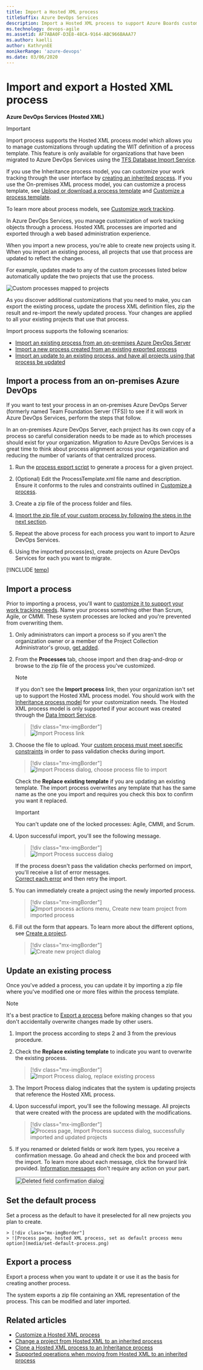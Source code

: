 ```yaml
---
title: Import a Hosted XML process 
titleSuffix: Azure DevOps Services     
description: Import a Hosted XML process to support Azure Boards customization in Azure DevOps Services 
ms.technology: devops-agile
ms.assetid: AF7ABA0F-D3E8-48CA-9164-ABC966BAAA77
ms.author: kaelli
author: KathrynEE
monikerRange: 'azure-devops'
ms.date: 03/06/2020
---
```


# Import and export a Hosted XML process  

**Azure DevOps Services (Hosted XML)**

> [!IMPORTANT]  
> Import process supports the Hosted XML process model which allows you to manage customizations through updating the WIT definition of a process template. This feature is only available for organizations that have been migrated to Azure DevOps Services using the [TFS Database Import Service](https://aka.ms/TFSDataImport).  
>
> If you use the Inheritance process model, you can customize your work tracking through the user interface by [creating an inherited process](../manage-process.md). If you use the On-premises XML process model, you can customize a process template, see [Upload or download a process template](../../../../boards/work-items/guidance/manage-process-templates.md) and [Customize a process template](../../../../reference/process-templates/customize-process.md).
>
> To learn more about process models, see [Customize work tracking](../../../../reference/customize-work.md). 

In Azure DevOps Services, you manage customization of work tracking objects through a process.
Hosted XML processes are imported and exported through a web based administration experience. 

When you import a new process, you're able to create new projects using it.  
When you import an existing process, all projects that use that process are updated to reflect the changes. 

For example, updates made to any of the custom processes listed below automatically update the two projects that use the process.
 
![Custom processes mapped to projects](media/ALM_IP_ProcessUse.png)

As you discover additional customizations that you need to make, you can export the existing process, update the process XML definition files, 
zip the result and re-import the newly updated process. Your changes are applied to all your existing projects that use that process.    

Import process supports the following scenarios:   
*   [Import an existing process from an on-premises Azure DevOps Server](#import-from-TFS)  
*   [Import a new process created from an existing exported process](#import-process)  
*   [Import an update to an existing process, and have all projects using that process be updated](#update-process)  

<a id="import-from-TFS">  </a>

## Import a process from an on-premises Azure DevOps 

If you want to test your process in an on-premises Azure DevOps Server (formerly named Team Foundation Server (TFS)) to see if it will work in Azure DevOps Services, perform the steps that follow.

In an on-premises Azure DevOps Server, each project has its own copy of a process so careful consideration needs to be made as to which processes should exist for your organization. 
Migration to Azure DevOps Services is a great time to think about process alignment across your organization and reducing the number of variants of that centralized process.  
 
1.  Run the [process export script](customize-process.md#open-process-wit) to generate a process for a given project.   

2.  (Optional) Edit the ProcessTemplate.xml file name and description. Ensure it conforms to the rules and constraints outlined in [Customize a process](customize-process.md).

3.  Create a zip file of the process folder and files.  

4.  [Import the zip file of your custom process by following the steps in the next section](#import-process).  

5.  Repeat the above process for each process you want to import to Azure DevOps Services.

6.  Using the imported process(es), create projects on Azure DevOps Services for each you want to migrate. 

<a id="open-process-wit">  </a>

[!INCLUDE [temp](../../includes/open-process-admin-context-ts-only.md)]

<a id="import-process">  </a>

## Import a process

Prior to importing a process, you'll want to [customize it to support your work tracking needs](customize-process.md). 
Name your process something other than Scrum, Agile, or CMMI. These system processes are locked and you're prevented from overwriting them.   

1. Only administrators can import a process so if you aren't the organization owner or a member of the Project Collection Administrator's group, [get added](../../../security/set-project-collection-level-permissions.md).  

2.  From the **Processes** tab, choose import and then drag-and-drop or browse to the zip file of the process you've customized.  
  
    > [!NOTE]    
    > If you don't see the **Import process** link, then your organization isn't set up to support the Hosted XML process model. You should work with the [Inheritance process model](../manage-process.md) for your customization needs. The Hosted XML process model is only supported if your account was created through the [Data Import Service](https://aka.ms/TFSDataImport).

	> [!div class="mx-imgBorder"]  
	> ![Import Process link ](media/import-process-import-link.png)

3.  Choose the file to upload. Your [custom process must meet specific constraints](customize-process.md) in order to pass validation checks during import.  

	> [!div class="mx-imgBorder"]  
	> ![Import Process dialog, choose process file to import](media/import-process-dialog.png)

	Check the **Replace existing template** if you are updating an existing template. The import process overwrites any template that has the same name as the one you import and requires you check this box to confirm you want it replaced.

	> [!IMPORTANT]  
	> You can't update one of the locked processes: Agile, CMMI, and Scrum.  

3.  Upon successful import, you'll see the following message.  

	> [!div class="mx-imgBorder"]  
	> ![Import Process success dialog](media/import-process-success-dialog.png)

    If the process doesn't pass the validation checks performed on import, you'll receive a list of error messages.  
    [Correct each error](resolve-errors.md) and then retry the import. 

4.  You can immediately create a project using the newly imported process. 

	> [!div class="mx-imgBorder"]  
	> ![Import process actions menu, Create new team project from imported process](media/import-process-new-team-project.png)

5. Fill out the form that appears. To learn more about the different options, see [Create a project](../../../projects/create-project.md).

	> [!div class="mx-imgBorder"]  
	> ![Create new project dialog](media/create-project-from-hosted.png)


<a id="update-process">  </a>

## Update an existing process

Once you've added a process, you can update it by importing a zip file where you've modified one or more files within the process template.

> [!NOTE]    
>It's a best practice to [Export a process](#export-process) before making changes so that you don't accidentally overwrite changes made by other users.

1.  Import the process according to steps 2 and 3 from the previous procedure.     

2.  Check the **Replace existing template** to indicate you want to overwrite the existing process.   

	> [!div class="mx-imgBorder"]  
	> ![Import Process dialog, replace existing process](media/import-replace-process.png)

3.  The Import Process dialog indicates that the system is updating projects that reference the Hosted XML process.    

4.  Upon successful import, you'll see the following message. All projects that were created with the process are updated with the modifications. 

	> [!div class="mx-imgBorder"]  
	> ![Process page, Import Process success dialog, successfully imported and updated projects](media/import-process-successful-dialog.png)

5.  If you renamed or deleted fields or work item types, you receive a confirmation message.
    Go ahead and check the box and proceed with the import. To learn more about each message, click the forward link provided. 
    [Information messages](resolve-errors.md#info-only) don't require any action on your part.  

    <img src="media/ALM_IP_InfoMessage.png" alt="Deleted field confirmation dialog" style="border: 2px solid #C3C3C3;" />

     

<a id="default-process">  </a>

## Set the default process

Set a process as the default to have it preselected for all new projects you plan to create.  

	> [!div class="mx-imgBorder"]  
	> ![Process page, hosted XML process, set as default process menu option](media/set-default-process.png) 

<a id="export-process">  </a>

## Export a process

Export a process when you want to update it or use it as the basis for creating another process. 

The system exports a zip file containing an XML representation of the process.  This can be modified and later imported.  

## Related articles

- [Customize a Hosted XML process](customize-process.md)
- [Change a project from Hosted XML to an inherited process](../change-process-from-hosted-to-inherited)
- [Clone a Hosted XML process to an Inheritance process](../upgrade-hosted-to-inherited.md)
- [Supported operations when moving from Hosted XML to an inherited process](../upgrade-support-hosted-to-inherited.md)


